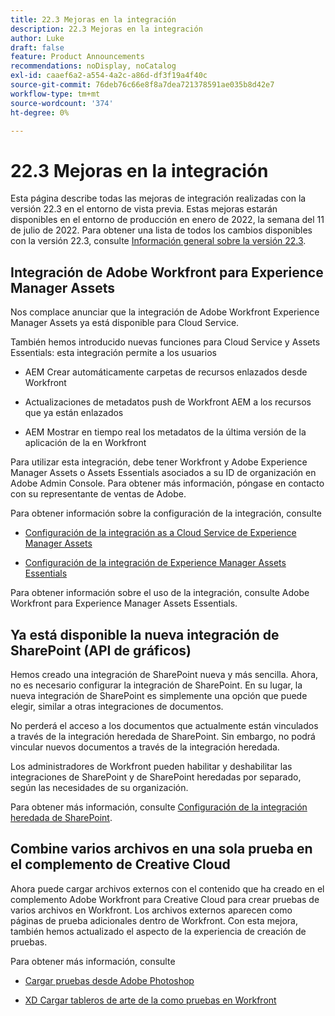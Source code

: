 ```yaml
---
title: 22.3 Mejoras en la integración
description: 22.3 Mejoras en la integración
author: Luke
draft: false
feature: Product Announcements
recommendations: noDisplay, noCatalog
exl-id: caaef6a2-a554-4a2c-a86d-df3f19a4f40c
source-git-commit: 76deb76c66e8f8a7dea721378591ae035b8d42e7
workflow-type: tm+mt
source-wordcount: '374'
ht-degree: 0%

---
```


# 22.3 Mejoras en la integración

Esta página describe todas las mejoras de integración realizadas con la versión 22.3 en el entorno de vista previa. Estas mejoras estarán disponibles en el entorno de producción en enero de 2022, la semana del 11 de julio de 2022. Para obtener una lista de todos los cambios disponibles con la versión 22.3, consulte [Información general sobre la versión 22.3](/help/quicksilver/product-announcements/product-releases/22.3-release-activity/22-3-release-overview.md).

## Integración de Adobe Workfront para Experience Manager Assets

Nos complace anunciar que la integración de Adobe Workfront Experience Manager Assets ya está disponible para Cloud Service.

También hemos introducido nuevas funciones para Cloud Service y Assets Essentials: esta integración permite a los usuarios

* AEM Crear automáticamente carpetas de recursos enlazados desde Workfront

* Actualizaciones de metadatos push de Workfront AEM a los recursos que ya están enlazados

* AEM Mostrar en tiempo real los metadatos de la última versión de la aplicación de la en Workfront


Para utilizar esta integración, debe tener Workfront y Adobe Experience Manager Assets o Assets Essentials asociados a su ID de organización en Adobe Admin Console. Para obtener más información, póngase en contacto con su representante de ventas de Adobe.

Para obtener información sobre la configuración de la integración, consulte

* [Configuración de la integración as a Cloud Service de Experience Manager Assets](/help/quicksilver/administration-and-setup/configure-integrations/configure-aacs-integration.md)

* [Configuración de la integración de Experience Manager Assets Essentials](/help/quicksilver/documents/adobe-workfront-for-experience-manager-assets-essentials/setup-asset-essentials.md)


Para obtener información sobre el uso de la integración, consulte Adobe Workfront para Experience Manager Assets Essentials.

## Ya está disponible la nueva integración de SharePoint (API de gráficos)

Hemos creado una integración de SharePoint nueva y más sencilla. Ahora, no es necesario configurar la integración de SharePoint. En su lugar, la nueva integración de SharePoint es simplemente una opción que puede elegir, similar a otras integraciones de documentos.

No perderá el acceso a los documentos que actualmente están vinculados a través de la integración heredada de SharePoint. Sin embargo, no podrá vincular nuevos documentos a través de la integración heredada.

Los administradores de Workfront pueden habilitar y deshabilitar las integraciones de SharePoint y de SharePoint heredadas por separado, según las necesidades de su organización.

Para obtener más información, consulte [Configuración de la integración heredada de SharePoint](/help/quicksilver/administration-and-setup/configure-integrations/configure-sharepoint-integration.md).

## Combine varios archivos en una sola prueba en el complemento de Creative Cloud

Ahora puede cargar archivos externos con el contenido que ha creado en el complemento Adobe Workfront para Creative Cloud para crear pruebas de varios archivos en Workfront. Los archivos externos aparecen como páginas de prueba adicionales dentro de Workfront. Con esta mejora, también hemos actualizado el aspecto de la experiencia de creación de pruebas.

Para obtener más información, consulte

* [Cargar pruebas desde Adobe Photoshop](/help/quicksilver/workfront-integrations-and-apps/adobe-workfront-for-creative-cloud/wf-cc-proofs-ps.md)

* [XD Cargar tableros de arte de la como pruebas en Workfront](/help/quicksilver/workfront-integrations-and-apps/adobe-workfront-for-creative-cloud/wf-adobe-xd-proofs.md)
